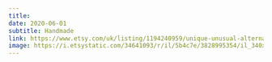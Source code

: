 ```yaml
---
title: 
date: 2020-06-01
subtitle: Handmade
link: https://www.etsy.com/uk/listing/1194240959/unique-unusual-alternative-personalised
image: https://i.etsystatic.com/34641093/r/il/5b4c7e/3828995354/il_340x270.3828995354_1c1h.jpg
---
```

